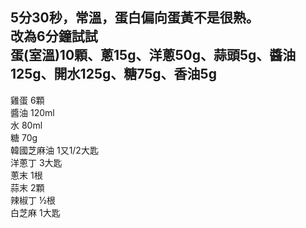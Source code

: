 5分30秒，常溫，蛋白偏向蛋黃不是很熟。  
改為6分鐘試試  
蛋(室溫)10顆、蔥15g、洋蔥50g、蒜頭5g、醬油125g、開水125g、糖75g、香油5g  
------------------------------  
雞蛋 6顆  
醬油 120ml  
水 80ml  
糖 70g  
韓國芝麻油 1又1/2大匙  
洋蔥丁 3大匙   
蔥末 1根  
蒜末 2顆  
辣椒丁 ½根  
白芝麻 1大匙  
